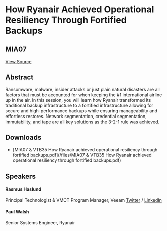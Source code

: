 # How Ryanair Achieved Operational Resiliency Through Fortified Backups
## MIA07
[View Source](https://connect.veeam.com/flow/veeam/veeamon2023/attendeeportal/page/sessioncatalog/session/1678314161362001bKw9)

## Abstract
Ransomware, malware, insider attacks or just plain natural disasters are all factors that must be accounted for when keeping the #1 international airline up in the air. In this session, you will learn how Ryanair transformed its traditional backup infrastructure to a fortified infrastructure allowing for secure and high-performance backups while ensuring manageability and effortless restores. Network segmentation, credential segmentation, immutability, and tape are all key solutions as the 3-2-1 rule was achieved.

## Downloads
- [MIA07 & VTB35 How Ryanair achieved operational resiliency through fortified backups.pdf](/files/MIA07 & VTB35 How Ryanair achieved operational resiliency through fortified backups.pdf)

## Speakers
#### Rasmus Haslund
Principal Technologist & VMCT Program Manager, Veeam
[Twitter](https://twitter.com/haslund) / [LinkedIn](https://www.linkedin.com/in/rasmushaslund/)
#### Paul Walsh
Senior Systems Engineer, Ryanair